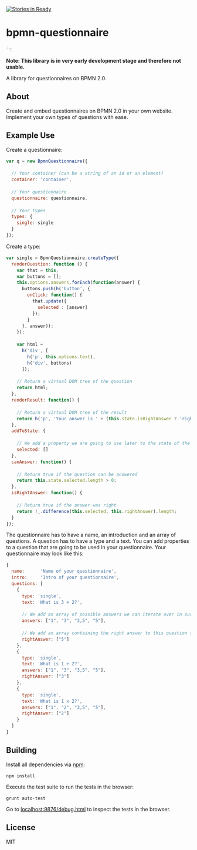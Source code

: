 [![Stories in Ready](https://badge.waffle.io/PHILIPPFROMME/bpmn-questionnaire.png?label=ready&title=Ready)](https://waffle.io/PHILIPPFROMME/bpmn-questionnaire)
# bpmn-questionnaire

<img style="height: 15px" src="/resources/img/logo.png">

__Note: This library is in very early development stage and therefore not usable.__

A library for questionnaires on BPMN 2.0.

## About

Create and embed questionnaires on BPMN 2.0 in your own website. 
Implement your own types of questions with ease.

## Example Use

Create a questionnaire:

```javascript
var q = new BpmnQuestionnaire({

  // Your container (can be a string of an id or an element)
  container: 'container',

  // Your questionnaire
  questionnaire: questionnaire,
  
  // Your types
  types: {
    single: single
  }
});
```

Create a type:

```javascript
var single = BpmnQuestionnaire.createType({
  renderQuestion: function () {
    var that = this;
    var buttons = [];
    this.options.answers.forEach(function(answer) {
      buttons.push(h('button', {
        onClick: function() {
          that.update({
            selected : [answer]
          });
        }
      }, answer));
    });
    
    var html = 
      h('div', [
        h('p', this.options.text),
        h('div', buttons)
      ]);
  
    // Return a virtual DOM tree of the question
    return html;
  },
  renderResult: function() {
  
    // Return a virtual DOM tree of the result
    return h('p', 'Your answer is ' + (this.state.isRightAnswer ? 'right' : 'wrong') + '!');
  },
  addToState: {
  
    // We add a property we are going to use later to the state of the question
    selected: []
  },
  canAnswer: function() {
  
    // Return true if the question can be answered
    return this.state.selected.length > 0;
  },
  isRightAnswer: function() {
  
    // Return true if the answer was right
    return !_.difference(this.selected, this.rightAnswer).length;
  }
});
```

The questionnaire has to have a name, an introduction and an array of questions. A question has to have a type and a text. You can add properties to a question that are going to be used in your questionnaire. Your questionnaire may look like this:

```javascript
{
  name:      'Name of your questionnaire',
  intro:     'Intro of your questionnaire',
  questions: [
    {
      type: 'single',
      text: 'What is 3 + 2?',
      
      // We add an array of possible answers we can iterate over in our renderQuestion function
      answers: ["1", "3", "3,5", "5"],
      
      // We add an array containing the right answer to this question so we can validate the answer
      rightAnswer: ["5"] 
    },
    {
      type: 'single',
      text: 'What is 1 + 2?',
      answers: ["1", "3", "3,5", "5"],
      rightAnswer: ["3"]
    },
    {
      type: 'single',
      text: 'What is 1 x 2?',
      answers: ["1", "2", "3,5", "5"],
      rightAnswer: ["2"]
    }
  ]
}
```

## Building

Install all dependencies via [npm](https://npmjs.org):

```
npm install
```

Execute the test suite to run the tests in the browser:

```
grunt auto-test
```

Go to [localhost:9876/debug.html](http://localhost:9876/debug.html) to inspect the tests in the browser.

## License

MIT

